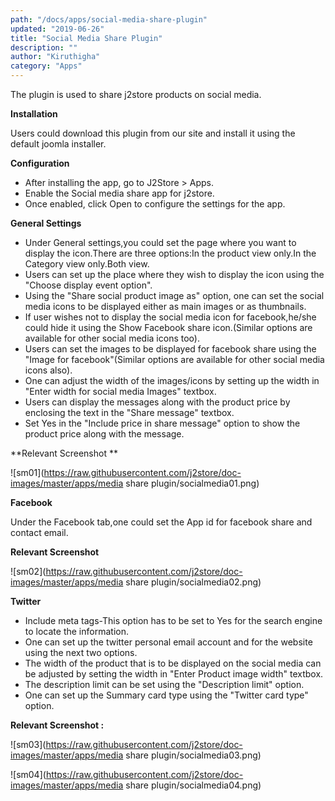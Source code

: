 ```yaml
---
path: "/docs/apps/social-media-share-plugin"
updated: "2019-06-26"
title: "Social Media Share Plugin"
description: ""
author: "Kiruthigha"
category: "Apps"
---
```



The plugin is used to share j2store products on social media.

**Installation**

Users could download this plugin from our site and install it using the default joomla installer.

**Configuration**

* After installing the app, go to J2Store > Apps.
* Enable the Social media share app for j2store.
* Once enabled, click Open to configure the settings for the app.

**General Settings**

* Under General settings,you could set the page where you want to display the icon.There are three options:In the product view only.In the Category view only.Both view.
* Users can set up the place where they wish to display the icon using the "Choose display event option".
* Using the "Share social product image as" option, one can set the social media icons to be displayed either as main images or as thumbnails.
* If user wishes not to display the social media icon for facebook,he/she could hide it using the Show Facebook share icon.(Similar options are available for other social media icons too).
* Users can set the images to be displayed for facebook share using the "Image for facebook"(Similar options are available for other social media icons also).
* One can adjust the width of the images/icons by setting up the width in "Enter width for social media Images" textbox.
* Users can display the messages along with the product price by enclosing the text in the "Share message" textbox.
* Set Yes in the "Include price in share message" option to show the product price along with the message.

**Relevant Screenshot **

![sm01](https://raw.githubusercontent.com/j2store/doc-images/master/apps/media share plugin/socialmedia01.png)

**Facebook**

Under the Facebook tab,one could set the App id for facebook share and contact email.

**Relevant Screenshot**

![sm02](https://raw.githubusercontent.com/j2store/doc-images/master/apps/media share plugin/socialmedia02.png)


**Twitter**

* Include meta tags-This option has to be set to Yes for the search engine to locate the information.
* One can set up the twitter personal email account and for the website using the next two options.
* The width of the product that is to be displayed on the social media can be adjusted by setting the width in "Enter Product image width" textbox.
* The description limit can be set using the "Description limit" option.
* One can set up the Summary card type using the "Twitter card type" option.

**Relevant Screenshot :**

![sm03](https://raw.githubusercontent.com/j2store/doc-images/master/apps/media share plugin/socialmedia03.png)

![sm04](https://raw.githubusercontent.com/j2store/doc-images/master/apps/media share plugin/socialmedia04.png)